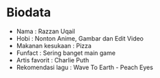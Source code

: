 # Biodata

* Nama : Razzan Uqail
* Hobi : Nonton Anime, Gambar dan Edit Video
* Makanan kesukaan : Pizza
* Funfact : Sering banget main game
* Artis favorit : Charlie Puth
* Rekomendasi lagu : Wave To Earth - Peach Eyes
